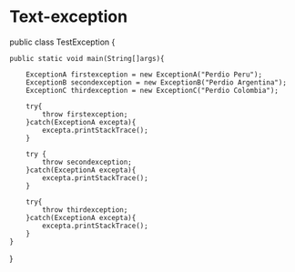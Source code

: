 # Text-exception

public class TestException {

	public static void main(String[]args){
		
		ExceptionA firstexception = new ExceptionA("Perdio Peru");
		ExceptionB secondexception = new ExceptionB("Perdio Argentina");
		ExceptionC thirdexception = new ExceptionC("Perdio Colombia");
		
		try{
			throw firstexception;
		}catch(ExceptionA excepta){
			excepta.printStackTrace();
		}
		
		try {
			throw secondexception;
		}catch(ExceptionA excepta){
			excepta.printStackTrace();
		}
		
		try{
			throw thirdexception;
		}catch(ExceptionA excepta){
			excepta.printStackTrace();
		}
	}

	
}
